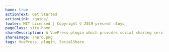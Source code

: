 ```yaml
---
home: true
actionText: Get Started
actionLink: /guide/
footer: MIT Licensed | Copyright © 2019-present ntnyq
pageClass: site-home
shareDescription: A VuePress plugin which provides social sharing services
shareImage: /hero.png
tags: VuePress, plugin, SocialShare
---
```


<social-share :networks="['qq', 'twitter', 'facebook', 'weibo', 'email', 'pinterest']" />
